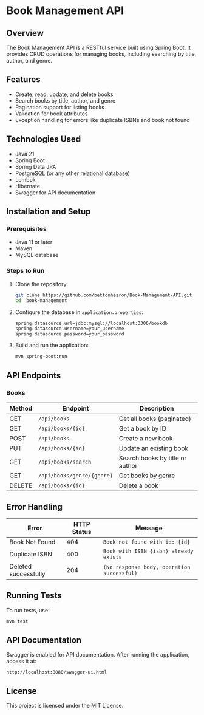 # Book Management API

## Overview
The Book Management API is a RESTful service built using Spring Boot. It provides CRUD operations for managing books, including searching by title, author, and genre.

## Features
- Create, read, update, and delete books
- Search books by title, author, and genre
- Pagination support for listing books
- Validation for book attributes
- Exception handling for errors like duplicate ISBNs and book not found

## Technologies Used
- Java 21
- Spring Boot
- Spring Data JPA
- PostgreSQL (or any other relational database)
- Lombok
- Hibernate
- Swagger for API documentation

## Installation and Setup
### Prerequisites
- Java 11 or later
- Maven
- MySQL database

### Steps to Run
1. Clone the repository:
   ```sh
   git clone https://github.com/bettonhezron/Book-Management-API.git
   cd  book-management
   ```
2. Configure the database in `application.properties`:
   ```properties
   spring.datasource.url=jdbc:mysql://localhost:3306/bookdb
   spring.datasource.username=your_username
   spring.datasource.password=your_password
   ```
3. Build and run the application:
   ```sh
   mvn spring-boot:run
   ```

## API Endpoints
### Books
| Method | Endpoint                       | Description                     |
|--------|--------------------------------|---------------------------------|
| GET    | `/api/books`                   | Get all books (paginated)       |
| GET    | `/api/books/{id}`              | Get a book by ID                |
| POST   | `/api/books`                   | Create a new book               |
| PUT    | `/api/books/{id}`              | Update an existing book         |
| GET    | `/api/books/search`            | Search books by title or author |
| GET    | `/api/books/genre/{genre}`     | Get books by genre              |
| DELETE | `/api/books/{id}`              | Delete a book                   |


## Error Handling
| Error                | HTTP Status | Message |
|----------------------|------------|---------|
| Book Not Found       | 404 | `Book not found with id: {id}` |
| Duplicate ISBN       | 400 | `Book with ISBN {isbn} already exists` |
| Deleted successfully | 204 | `(No response body, operation successful)` |

## Running Tests
To run tests, use:
```sh
mvn test
```

## API Documentation
Swagger is enabled for API documentation. After running the application, access it at:
```
http://localhost:8080/swagger-ui.html
```

## License
This project is licensed under the MIT License.

